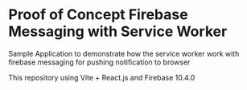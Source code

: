 # Proof of Concept Firebase Messaging with Service Worker

Sample Application to demonstrate how the service worker work with firebase messaging for pushing notification to browser

This repository using Vite + React.js and Firebase 10.4.0
